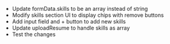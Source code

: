 - Update formData.skills to be an array instead of string
- Modify skills section UI to display chips with remove buttons
- Add input field and + button to add new skills
- Update uploadResume to handle skills as array
- Test the changes
